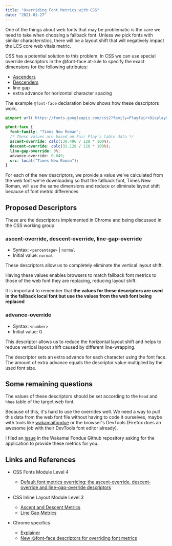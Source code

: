 ```yaml
---
title: "Overriding Font Metrics with CSS"
date: "2021-01-27"
---
```


One of the things about web fonts that may be problematic is the care we need to take when choosing a fallback font. Unless we pick fonts with similar characteristics, there will be a layout shift that will negatively impact the LCS core web vitals metric.

CSS has a potential solution to this problem. In CSS we can use special override descriptors in the @font-face at-rule to specify the exact dimensions for the following attributes:

- [Ascenders](https://en.wikipedia.org/wiki/Ascender_(typography))
- [Descenders](https://en.wikipedia.org/wiki/Descender)
- line gap
- extra advance for horizontal character spacing

The example `@font-face` declaration below shows how these descriptors work.

```css
@import url('https://fonts.googleapis.com/css2?family=Playfair+Display&display=swap');

@font-face {
  font-family: "Times New Roman";
  /* These values are based on Fair Play's table data */
  ascent-override: calc(138.496 / 128 * 100%);
  descent-override: calc(32.128 / 128 * 100%);
  line-gap-override: 0%;  
  advance-override: 0.049;
  src: local("Times New Roman");
}
```

For each of the new descriptors, we provide a value we've calculated from the web font we're downloading so that the fallback font, Times New Roman, will use the same dimensions and reduce or eliminate layout shift because of font metric differences

## Proposed Descriptors

These are the descriptors implemented in Chrome and being discussed in the CSS working group

### **ascent-override, descent-override, line-gap-override**

- Syntax: `<percentage>` | `normal`
- Initial value: `normal`

These descriptors allow us to completely eliminate the vertical layout shift.

Having these values enables browsers to match fallback font metrics to those of the web font they are replacing, reducing layout shift.

It is important to remember that **the values for these descriptors are used in the fallback local font but use the values from the web font being replaced**

### **advance-override**

- Syntax: `<number>`
- Initial value: 0

This descriptor allows us to reduce the horizontal layout shift and helps to reduce vertical layout shift caused by different line-wrapping.

The descriptor sets an extra advance for each character using the font face. The amount of extra advance equals the descriptor value multiplied by the used font size.

## Some remaining questions

The values of these descriptors should be set according to the `head` and `hhea` table of the target web font.

Because of this, it's hard to use the overrides well. We need a way to pull this data from the web font file without having to code it ourselves, maybe with tools like [wakamaifondue](https://wakamaifondue.com/) or the browser's DevTools (Firefox does an awesome job with their DevTools font editor already).

I filed an [issue](https://github.com/Wakamai-Fondue/wakamai-fondue-site/issues/106) in the Wakamai Fondue Github repository asking for the application to provide these metrics for you.

## Links and References

- CSS Fonts Module Level 4
    
    - [Default font metrics overriding: the ascent-override, descent-override and line-gap-override descriptors](https://drafts.csswg.org/css-fonts-4/#font-metrics-override-desc)
- CSS Inline Layout Module Level 3
    
    - [Ascent and Descent Metrics](https://www.w3.org/TR/css-inline-3/#ascent-descent)
    - [Line Gap Metrics](https://www.w3.org/TR/css-inline-3/#font-line-gap)
- Chrome specifics
    
    - [Explainer](https://gist.github.com/xiaochengh/da1fa52648d6184fd8022d7134c168c1)
    - [New @font-face descriptors for overriding font metrics](https://docs.google.com/document/d/1PW-5ML5hOZw7GczOargelPo6_8Zkuk2DXtgfOtJ59Eo/edit#heading=h.gfb598lfv3wp)
